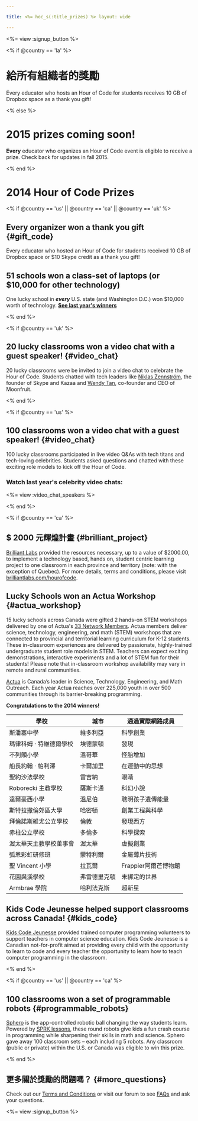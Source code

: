 ```yaml
---

title: <%= hoc_s(:title_prizes) %> layout: wide

---
```


<%= view :signup_button %>

<% if @country == 'la' %>

# 給所有組織者的獎勵

Every educator who hosts an Hour of Code for students receives 10 GB of Dropbox space as a thank you gift!

<% else %>

# 2015 prizes coming soon!

**Every** educator who organizes an Hour of Code event is eligible to receive a prize. Check back for updates in fall 2015.

<% end %>

# 2014 Hour of Code Prizes

<% if @country == 'us' || @country == 'ca' || @country == 'uk' %>

## Every organizer won a thank you gift {#gift_code}

Every educator who hosted an Hour of Code for students received 10 GB of Dropbox space or $10 Skype credit as a thank you gift!

## 51 schools won a class-set of laptops (or $10,000 for other technology)

One lucky school in ***every*** U.S. state (and Washington D.C.) won $10,000 worth of technology. [**See last year's winners**](http://codeorg.tumblr.com/post/104109522378/prize-winners)

<% end %>

<% if @country == 'uk' %>

## 20 lucky classrooms won a video chat with a guest speaker! {#video_chat}

20 lucky classrooms were be invited to join a video chat to celebrate the Hour of Code. Students chatted with tech leaders like [Niklas Zennström](https://www.youtube.com/watch?v=28Uiam6mFeI), the founder of Skype and Kazaa and [Wendy Tan](https://www.youtube.com/watch?v=Xzh54UPe4qg), co-founder and CEO of Moonfruit.

<% end %>

<% if @country == 'us' %>

## 100 classrooms won a video chat with a guest speaker! {#video_chat}

100 lucky classrooms participated in live video Q&As with tech titans and tech-loving celebrities. Students asked questions and chatted with these exciting role models to kick off the Hour of Code.

### Watch last year's celebrity video chats:

<%= view :video_chat_speakers %>

<% end %>

<% if @country == 'ca' %>

## $ 2000 元輝煌計畫 {#brilliant_project}

[Brilliant Labs](http://brilliantlabs.com/hourofcode) provided the resources necessary, up to a value of $2000.00, to implement a technology based, hands on, student centric learning project to one classroom in each province and territory (note: with the exception of Quebec). For more details, terms and conditions, please visit [brilliantlabs.com/hourofcode](http://brilliantlabs.com/hourofcode).

## Lucky Schools won an Actua Workshop {#actua_workshop}

15 lucky schools across Canada were gifted 2 hands-on STEM workshops delivered by one of Actua's [33 Network Members](http://www.actua.ca/about-members/). Actua members deliver science, technology, engineering, and math (STEM) workshops that are connected to provincial and territorial learning curriculum for K-12 students. These in-classroom experiences are delivered by passionate, highly-trained undergraduate student role models in STEM. Teachers can expect exciting demonstrations, interactive experiments and a lot of STEM fun for their students! Please note that in-classroom workshop availability may vary in remote and rural communities.

[Actua](http://actua.ca/) is Canada’s leader in Science, Technology, Engineering, and Math Outreach. Each year Actua reaches over 225,000 youth in over 500 communities through its barrier-breaking programming.

**Congratulations to the 2014 winners!**

| 學校             | 城市     | 通過實際網路成員       |
| -------------- | ------ | -------------- |
| 斯潘塞中學          | 維多利亞   | 科學創業           |
| 瑪律科姆 · 特維德爾學校  | 埃德蒙頓   | 發現             |
| 不列顛小學          | 溫哥華    | 怪胎增加           |
| 船長約翰 · 帕利澤     | 卡爾加里   | 在運動中的思想        |
| 聖約沙法學校         | 雷吉納    | 眼睛             |
| Roborecki 主教學校 | 薩斯卡通   | 科幻小說           |
| 達爾豪西小學         | 溫尼伯    | 聰明孩子遺傳能量       |
| 斯特拉撒倫郊區大學      | 哈密頓    | 創業工程與科學        |
| 拜倫諾斯維尤公立學校     | 倫敦     | 發現西方           |
| 赤柱公立學校         | 多倫多    | 科學探索           |
| 渥太華天主教學校董事會    | 渥太華    | 虛擬創業           |
| 弧恩彩虹研修班        | 蒙特利爾   | 金屬薄片技術         |
| 聖 Vincent 小學   | 拉瓦爾    | Frappier阿爾芒博物館 |
| 花園與溪學校         | 弗雷德里克頓 | 未綁定的世界         |
| Armbrae 學院     | 哈利法克斯  | 超新星            |

## Kids Code Jeunesse helped support classrooms across Canada! {#kids_code}

[Kids Code Jeunesse](http://www.kidscodejeunesse.org) provided trained computer programming volunteers to support teachers in computer science education. Kids Code Jeunesse is a Canadian not-for-profit aimed at providing every child with the opportunity to learn to code and every teacher the opportunity to learn how to teach computer programming in the classroom.

<% end %>

<% if @country == 'us' || @country == 'ca' %>

## 100 classrooms won a set of programmable robots {#programmable_robots}

[Sphero](http://www.gosphero.com/) is the app-controlled robotic ball changing the way students learn. Powered by [SPRK lessons](http://www.gosphero.com/education/), these round robots give kids a fun crash course in programming while sharpening their skills in math and science. Sphero gave away 100 classroom sets – each including 5 robots. Any classroom (public or private) within the U.S. or Canada was eligible to win this prize.

<% end %>

## 更多關於獎勵的問題嗎？ {#more_questions}

Check out our [Terms and Conditions](<%= resolve_url('https://code.org/tos') %>) or visit our forum to see [FAQs](http://support.code.org) and ask your questions.

<%= view :signup_button %>